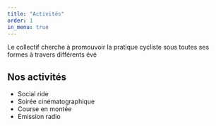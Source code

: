 ```yaml
---
title: "Activités"
order: 1
in_menu: true
---
```

Le collectif cherche à promouvoir la pratique cycliste sous toutes ses formes à travers différents évé

## Nos activités



- Social ride 
- Soirée cinématographique
- Course en montée
- Emission radio 